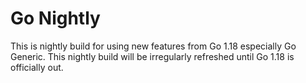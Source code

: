 # Go Nightly

This is nightly build for using new features from Go 1.18 especially Go Generic. This nightly build will be irregularly refreshed until Go 1.18 is officially out.